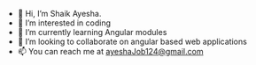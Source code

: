 - 👋 Hi, I’m Shaik Ayesha.
- 👀 I’m interested in coding
- 🌱 I’m currently learning Angular modules
- 💞️ I’m looking to collaborate on angular based web applications
- 📫 You can reach me at ayeshaJob124@gmail.com


